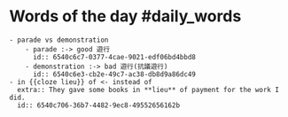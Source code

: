 # Words of the day #daily_words
	- parade vs demonstration
		- parade :-> good 遊行
		  id:: 6540c6c7-0377-4cae-9021-edf06bd4bbd8
		- demonstration :-> bad 遊行(抗議遊行)
		  id:: 6540c6e3-cb2e-49c7-ac38-db8d9a86dc49
	- in {{cloze lieu}} of <- instead of
	  extra:: They gave some books in **lieu** of payment for the work I did.
	  id:: 6540c706-36b7-4482-9ec8-49552656162b